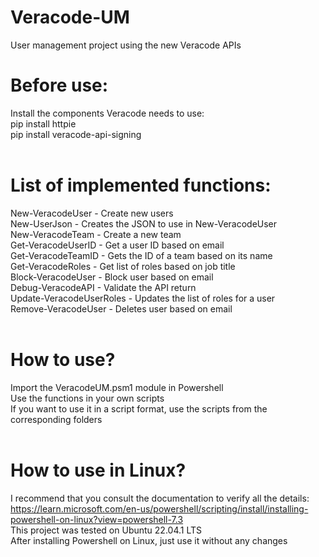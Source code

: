 # Veracode-UM
  User management project using the new Veracode APIs
<br>
# Before use:
Install the components Veracode needs to use:<br>
pip install httpie<br>
pip install veracode-api-signing<br>
<br>
# List of implemented functions:
New-VeracodeUser - Create new users<br>
New-UserJson - Creates the JSON to use in New-VeracodeUser<br>
New-VeracodeTeam - Create a new team<br>
Get-VeracodeUserID - Get a user ID based on email<br>
Get-VeracodeTeamID - Gets the ID of a team based on its name<br>
Get-VeracodeRoles - Get list of roles based on job title<br>
Block-VeracodeUser - Block user based on email<br>
Debug-VeracodeAPI - Validate the API return<br>
Update-VeracodeUserRoles - Updates the list of roles for a user<br>
Remove-VeracodeUser - Deletes user based on email<br>
<br>
# How to use?
Import the VeracodeUM.psm1 module in Powershell<br>
Use the functions in your own scripts<br>
If you want to use it in a script format, use the scripts from the corresponding folders<br>
<br>
# How to use in Linux?
I recommend that you consult the documentation to verify all the details:<br>
https://learn.microsoft.com/en-us/powershell/scripting/install/installing-powershell-on-linux?view=powershell-7.3<br>
This project was tested on Ubuntu 22.04.1 LTS<br>
After installing Powershell on Linux, just use it without any changes<br>